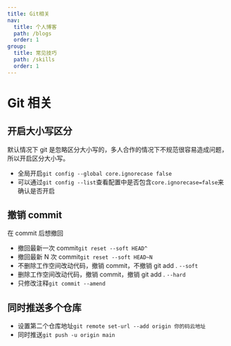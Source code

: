 ```yaml
---
title: Git相关
nav:
  title: 个人博客
  path: /blogs
  order: 1
group:
  title: 常见技巧
  path: /skills
  order: 1
---
```


# Git 相关

## 开启大小写区分

默认情况下 git 是忽略区分大小写的，多人合作的情况下不规范很容易造成问题，所以开启区分大小写。

- 全局开启`git config --global core.ignorecase false`
- 可以通过`git config --list`查看配置中是否包含`core.ignorecase=false`来确认是否开启

## 撤销 commit

在 commit 后想撤回

- 撤回最新一次 commit`git reset --soft HEAD^`
- 撤回最新 N 次 commit`git reset --soft HEAD~N`
- 不删除工作空间改动代码，撤销 commit，不撤销 git add . `--soft`
- 删除工作空间改动代码，撤销 commit，撤销 git add . `--hard`
- 只修改注释`git commit --amend`

## 同时推送多个仓库

- 设置第二个仓库地址`git remote set-url --add origin 你的码云地址`
- 同时推送`git push -u origin main`
